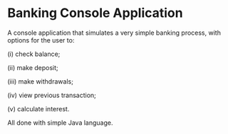 # Banking Console Application

A console application that simulates a very simple banking process, with options for the user to:

(i) check balance;

(ii) make deposit;

(iii) make withdrawals;

(iv) view previous transaction;

(v) calculate interest.

All done with simple Java language.
